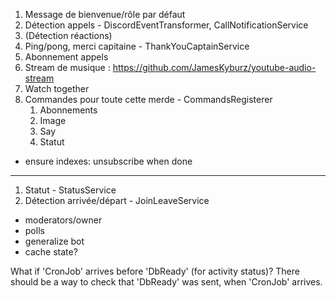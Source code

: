 1. Message de bienvenue/rôle par défaut
2. Détection appels - DiscordEventTransformer, CallNotificationService
3. (Détection réactions)
4. Ping/pong, merci capitaine - ThankYouCaptainService
5. Abonnement appels
6. Stream de musique : https://github.com/JamesKyburz/youtube-audio-stream
7. Watch together
8. Commandes pour toute cette merde - CommandsRegisterer
   1. Abonnements
   2. Image
   3. Say
   4. Statut

- ensure indexes: unsubscribe when done

---

1. Statut - StatusService
2. Détection arrivée/départ - JoinLeaveService


- moderators/owner
- polls
- generalize bot
- cache state?

What if 'CronJob' arrives before 'DbReady' (for activity status)? There should be a way to check that 'DbReady' was sent, when 'CronJob' arrives.

